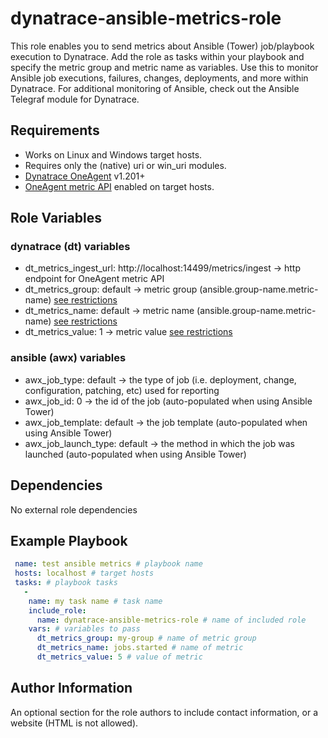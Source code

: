 dynatrace-ansible-metrics-role
=========

This role enables you to send metrics about Ansible (Tower) job/playbook execution to Dynatrace.  Add the role as tasks within your playbook and specify the metric group and metric name as variables.  Use this to monitor Ansible job executions, failures, changes, deployments, and more within Dynatrace.  For additional monitoring of Ansible, check out the Ansible Telegraf module for Dynatrace.

Requirements
------------

* Works on Linux and Windows target hosts.
* Requires only the (native) uri or win_uri modules.
* [Dynatrace OneAgent](https://www.dynatrace.com/support/help/shortlink/release_notes#oneagent) v1.201+
* [OneAgent metric API](https://www.dynatrace.com/support/help/shortlink/local-api) enabled on target hosts.

Role Variables
--------------

### dynatrace (dt) variables
* dt_metrics_ingest_url: http://localhost:14499/metrics/ingest -> http endpoint for OneAgent metric API
* dt_metrics_group: default -> metric group (ansible.group-name.metric-name) [see restrictions](https://www.dynatrace.com/support/help/shortlink/metric-ingestion-protocol#metric-key-required)
* dt_metrics_name: default -> metric name (ansible.group-name.metric-name) [see restrictions](https://www.dynatrace.com/support/help/shortlink/metric-ingestion-protocol#metric-key-required)
* dt_metrics_value: 1 -> metric value [see restrictions](https://www.dynatrace.com/support/help/shortlink/metric-ingestion-protocol#payload-required)
### ansible (awx) variables
* awx_job_type: default -> the type of job (i.e. deployment, change, configuration, patching, etc) used for reporting
* awx_job_id: 0 -> the id of the job (auto-populated when using Ansible Tower)
* awx_job_template: default -> the job template (auto-populated when using Ansible Tower)
* awx_job_launch_type: default -> the method in which the job was launched (auto-populated when using Ansible Tower)

Dependencies
------------

No external role dependencies

Example Playbook
----------------
```yaml
 name: test ansible metrics # playbook name
 hosts: localhost # target hosts
 tasks: # playbook tasks
   -
    name: my task name # task name
    include_role:
      name: dynatrace-ansible-metrics-role # name of included role
    vars: # variables to pass
      dt_metrics_group: my-group # name of metric group
      dt_metrics_name: jobs.started # name of metric
      dt_metrics_value: 5 # value of metric
```

Author Information
------------------

An optional section for the role authors to include contact information, or a website (HTML is not allowed).
